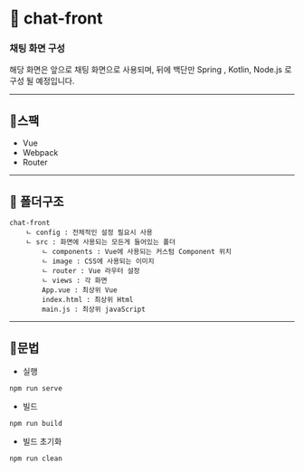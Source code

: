 # 🤺 chat-front
### 채팅 화면 구성 ###

해당 화면은 앞으로 채팅 화면으로 사용되며, 뒤에 백단만 Spring , Kotlin, Node.js 로 구성 될 예정입니다.
***
## 📜스팩

- Vue
- Webpack
- Router

***

## 📜 폴더구조 
```
chat-front
    ㄴ config : 전체적인 설정 필요시 사용
    ㄴ src : 화면에 사용되는 모든게 들어있는 폴더
        ㄴ components : Vue에 사용되는 커스텀 Component 위치 
        ㄴ image : CSS에 사용되는 이미지
        ㄴ router : Vue 라우터 설정
        ㄴ views : 각 화면
        App.vue : 최상위 Vue
        index.html : 최상위 Html
        main.js : 최상위 javaScript
```

***

## 📜문법

- 실행
```shell
npm run serve
```
- 빌드
```shell
npm run build
```
- 빌드 초기화
```shell
npm run clean
```
